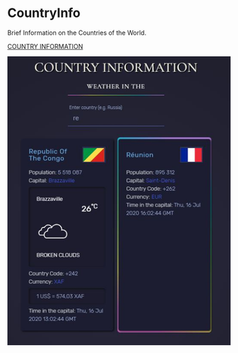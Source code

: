 # CountryInfo

Brief Information on the Countries of the World.

[COUNTRY INFORMATION](https://recreatorus.github.io/countryinfo/ 'watch demo')

![scan](img/scan.jpg)
